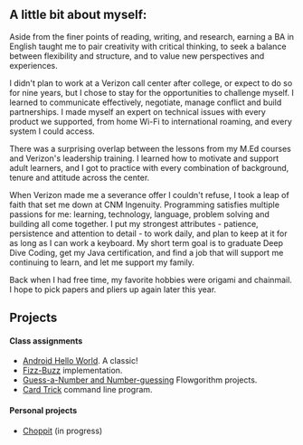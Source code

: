 ## A little bit about myself:

Aside from the finer points of reading, writing, and research, earning a BA in English taught me to pair creativity with critical thinking, to seek a balance between flexibility and structure, and to value new perspectives and experiences.

I didn't plan to work at a Verizon call center after college, or expect to do so for nine years, but I chose to stay for the opportunities to challenge myself.  I learned to communicate effectively, negotiate, manage conflict and build partnerships.  I made myself an expert on technical issues with every product we supported, from home Wi-Fi to international roaming, and every system I could access.

There was a surprising overlap between the lessons from my M.Ed courses and Verizon's leadership training. I learned how to motivate and support adult learners, and I got to practice with every combination of background, tenure and attitude across the center.

When Verizon made me a severance offer I couldn't refuse, I took a leap of faith that set me down at CNM Ingenuity.  Programming satisfies multiple passions for me: learning, technology, language, problem solving and building all come together. I put my strongest attributes - patience, persistence and attention to detail - to work daily, and plan to keep at it for as long as I can work a keyboard.  My short term goal is to graduate Deep Dive Coding, get my Java certification, and find a job that will support me continuing to learn, and let me support my family.

Back when I had free time, my favorite hobbies were origami and chainmail.  I hope to pick papers and pliers up again later this year.

## Projects

#### Class assignments

* [Android Hello World](https://github.com/semartinez147/hello-world-android).  A classic!
* [Fizz-Buzz](https://github.com/semartinez147/fizz-buzz) implementation.
* [Guess-a-Number and Number-guessing](https://github.com/semartinez147/guess-number) Flowgorithm projects.
* [Card Trick](https://github.com/semartinez147/cards) command line program.


#### Personal projects

* [Choppit](https://semartinez147.github.io/choppit) (in progress)
